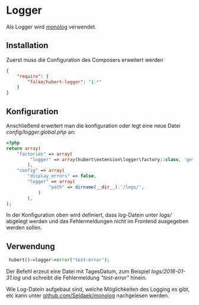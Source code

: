 # Logger

Als Logger wird [monolog](https://github.com/Seldaek/monolog) verwendet.

## Installation

Zuerst muss die Configuration des Composers erweitert werden
```json
{
    "require": {
        "falkm/hubert-logger": "1.*"
    }
}
```

## Konfiguration

Anschließend erweitert man die konfiguration oder legt eine neue Datei _config/logger.global.php_ an:
```php
<?php
return array(
    "factories" => array(
         "logger" => array(hubert\extension\logger\factory::class, 'get')
        ),
    "config" => array(
        "display_errors" => false,
        "logger" => array(
                "path" => dirname(__dir__).'/logs/',
            )
        ),
);
```

In der Konfiguration oben wird definiert, dass log-Datein unter _logs/_ abgelegt werden und das Fehlermeldungen nicht im Frontend ausgegeben werden sollen.


## Verwendung

```php
 hubert()->logger->error("test-error");
```

Der Befehl erzeut eine Datei mit TagesDatum, zum Beispiel _logs/2016-01-31.log_ und schreibt die Fehlermeldung _"test-error"_ hinein.

Wie Log-Datein aufgebaut sind, welche Möglichkeiten des Logging es gibt, etc kann unter [github.com/Seldaek/monolog](https://github.com/Seldaek/monolog) nachgelesen werden.
